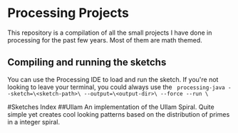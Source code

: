 # Processing Projects
This repository is a compilation of all the small projects I have done in processing for the past few years. Most of them are math themed. 

## Compiling and running the sketchs
You can use the Processing IDE to load and run the sketch. If you're not looking to leave your terminal, you could always use the 
` processing-java --sketch=\<sketch-path>\ --output=\<output-dir>\ --force --run \`

#Sketches Index
##Ullam
An implementation of the Ullam Spiral. Quite simple yet creates cool looking patterns based on the distribution of primes in a integer spiral.
